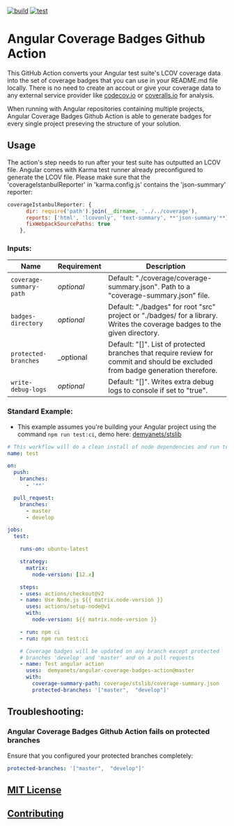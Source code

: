 [![build](https://github.com/demyanets//angular-coverage-badges-action/workflows/build/badge.svg)](https://github.com/demyanets/angular-coverage-badges-action/actions?query=workflow%3Abuild)
[![test](https://github.com/demyanets//angular-coverage-badges-action/workflows/test/badge.svg)](https://github.com/demyanets/angular-coverage-badges-action/actions?query=workflow%3Atest)

# Angular Coverage Badges Github Action

This GitHub Action converts your Angular test suite's LCOV coverage data into the set of coverage badges that you can use in your README.md file locally. There is no need to create an accout or give your coverage data to any external service provider like [codecov.io](https://www.codecov.io) or [coveralls.io](https://coveralls.io/) for analysis.

When running with Angular repositories containing multiple projects, Angular Coverage Badges Github Action is able to generate badges for every single project preseving the structure of your solution.

## Usage

The action's step needs to run after your test suite has outputted an LCOV file. Angular comes with Karma test runner already preconfigured to generate the LCOV file. Please make sure that the 'coverageIstanbulReporter' in 'karma.config.js' contains the 'json-summary' reporter:
```JavaScript
coverageIstanbulReporter: {
      dir: require('path').join(__dirname, '../../coverage'),
      reports: ['html', 'lcovonly', 'text-summary', **'json-summary'**],
      fixWebpackSourcePaths: true
    },
```

### Inputs:

| Name                  | Requirement | Description |
| --------------------- | ----------- | ----------- |
| `coverage-summary-path` | _optional_ | Default: "./coverage/coverage-summary.json". Path to a "coverage-summary.json" file.|
| `badges-directory` | _optional_ | Default: "./badges" for root "src" project or "./badges/<library-name> for a library. Writes the coverage badges to the given directory. |
| `protected-branches` | _optional | Default: "[]". List of protected branches that require review for commit and should be excluded from badge generation therefore. |
| `write-debug-logs` | _optional_ | Default: "[]".  Writes extra debug logs to console if set to "true". |

### Standard Example:

* This example assumes you're building your Angular project using the command `npm run test:ci`, demo here: [demyanets/stslib](https://github.com/demyanets/stslib/blob/feature/coverage-badges/.github/workflows/test.yml)

```yaml
# This workflow will do a clean install of node dependencies and run tests
name: test

on:
  push:
    branches:
      - '**'

  pull_request:
    branches:
      - master
      - develop

jobs:
  test:

    runs-on: ubuntu-latest

    strategy:
      matrix:
        node-version: [12.x]

    steps:
    - uses: actions/checkout@v2
    - name: Use Node.js ${{ matrix.node-version }}
      uses: actions/setup-node@v1
      with:
        node-version: ${{ matrix.node-version }}

    - run: npm ci
    - run: npm run test:ci

    # Coverage badges will be updated on any branch except protected
    # branches 'develop' and 'master' and on a pull requests
    - name: Test angular action
      uses:  demyanets/angular-coverage-badges-action@master
      with:
        coverage-summary-path: coverage/stslib/coverage-summary.json
        protected-branches: '["master",  "develop"]'
```

## Troubleshooting:

### Angular Coverage Badges Github Action fails on protected branches

Ensure that you configured your protected branches completely:

```yaml
protected-branches: '["master",  "develop"]'
```

## [MIT License](LICENSE.md)

## [Contributing](CONTRIBUTING.md)